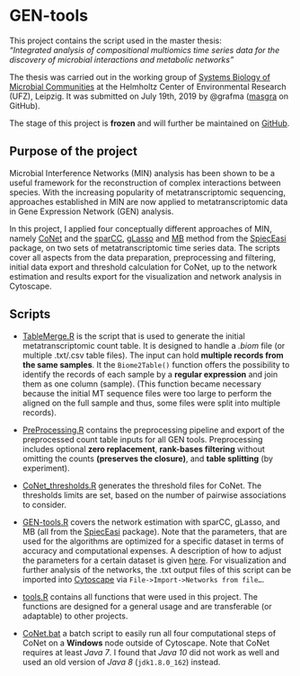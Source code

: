 # GEN-tools

This project contains the script used in the master thesis:  
*“Integrated analysis of compositional multiomics time series data for the discovery of microbial
interactions and metabolic networks”*

The thesis was carried out in the working group of [Systems Biology of Microbial Communities](https://www.ufz.de/index.php?en=38437) at the Helmholtz Center of Environmental Research (UFZ), Leipzig. It was submitted on July 19th, 2019 by @grafma  ([masgra](https://github.com/masgra) on GitHub).

The stage of this project is **frozen** and will further be maintained on [GitHub](https://github.com/masgra/GEN-tool).

 ## Purpose of the project
Microbial Interference Networks (MIN) analysis has been shown to be a useful framework for the reconstruction of complex interactions between species. With the increasing popularity of
metatranscriptomic sequencing, approaches established in MIN are now applied to metatranscriptomic data in Gene Expression Network (GEN) analysis. 

In this project, I applied four conceptually different approaches of MIN, namely [CoNet](https://doi.org/10.1371/journal.pcbi.1002606) and the [sparCC](https://doi.org/10.1371/journal.pcbi.1002687), [gLasso]( https://doi.org/10.1093/biostatistics/kxm045) and [MB](http://pages.stat.wisc.edu/~shao/stat992/lasso-cons1.pdf) method from the [SpiecEasi](https://github.com/zdk123/SpiecEasi) package, on two sets of metatranscriptomic time series data. The scripts cover all aspects from the data preparation, preprocessing and filtering, initial data export and threshold calculation for CoNet, up to the network estimation and results export for the visualization and network analysis in Cytoscape. 


## Scripts
* [TableMerge.R]( TableMerge.R) is the script that is used to generate the initial metatranscriptomic count table. It is designed to handle a *.biom* file (or multiple .txt/.csv table files). The input can hold **multiple records from the same samples**. It the ```Biome2Table()``` function offers the possibility to identify the records of each sample by a **regular expression** and join them as one column (sample). (This function became necessary because the initial MT sequence files were too large to perform the aligned on the full sample and thus, some files were split into multiple records).

* [PreProcessing.R](PreProcessing.R) contains the preprocessing pipeline and export of the preprocessed count table inputs for all GEN tools. Preprocessing includes optional **zero replacement**, **rank-bases filtering** without omitting the counts **(preserves the closure)**, and **table splitting** (by experiment). 

* [CoNet_thresholds.R](CoNet_thresholds.R) generates the threshold files for CoNet. The thresholds limits are set, based on the number of pairwise associations to consider.

* [GEN-tools.R]( GEN-tools.R) covers the network estimation with sparCC, gLasso, and MB (all from the [SpiecEasi](https://github.com/zdk123/SpiecEasi) package). Note that the parameters, that are used for the algorithms are optimized for a specific dataset in terms of accuracy and computational expenses. A description of how to adjust the parameters for a certain dataset is given [here](https://github.com/zdk123/SpiecEasi/blob/master/README.md). For visualization and further analysis of the networks, the .txt output files of this script can be imported into [Cytoscape]( https://cytoscape.org) via ```File->Import->Networks from file…```.

* [tools.R](tools.R) contains all functions that were used in this project. The functions are designed for a general usage and are transferable (or adaptable) to other projects. 


* [CoNet.bat](CoNet.bat) a batch script to easily run all four computational steps of CoNet on a **Windows** node outside of Cytoscape. Note that CoNet requires at least *Java 7*. I found that *Java 10* did not work as well and used an old version of *Java 8* (```jdk1.8.0_162```) instead. 
